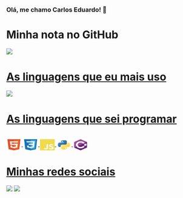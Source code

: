 ### Olá, me chamo Carlos Eduardo! 👋

# Minha nota no GitHub
<div>
  <a href="https://github.com/carlosdev101">
   <img height="180em" src="https://github-readme-stats.vercel.app/api?username=carlosdev101&show_icons=true&theme=dark&include_all_commits=true&count_private=true"/>

# As linguagens que eu mais uso 
 <img height="180em" src="https://github-readme-stats.vercel.app/api/top-langs/?username=carlosdev101&layout=compact&langs_count=7&theme=dark"/>
</div>

# As linguagens que sei programar  
<div style="display: inline_block"><br>
  <img align="center" alt="CarlosDev-HTML" height="30" width="40" src="https://raw.githubusercontent.com/devicons/devicon/master/icons/html5/html5-original.svg">
  <img align="center" alt="CarlosDev-CSS" height="30" width="40" src="https://raw.githubusercontent.com/devicons/devicon/master/icons/css3/css3-original.svg">
  <img align="center" alt="CarlosDev-JS" height="30" width="40" src="https://raw.githubusercontent.com/devicons/devicon/master/icons/javascript/javascript-plain.svg">
  <img align="center" alt="CarlosDev-Python" height="30" width="40" src="https://raw.githubusercontent.com/devicons/devicon/master/icons/python/python-original.svg">
  <img align="center" alt="CarlosDev-Csharp" height="30" width="40" src="https://raw.githubusercontent.com/devicons/devicon/master/icons/csharp/csharp-original.svg">
</div>

##
# Minhas redes sociais
<div>
     <a href="https://youtube.com/channel/UC7FBO5CzKjDzo5laiu3QRwg" target="_blank"><img src="https://img.shields.io/badge/YouTube-FF0000?style=for-the-badge&logo=youtube&logoColor=white" target="_blank"></a>
 <a href="https://discord.gg/ZbpsPncpcJ" target="_blank"><img src="https://img.shields.io/badge/Discord-7289DA?style=for-the-badge&logo=discord&logoColor=white" target="_blank"></a> 


</div>


